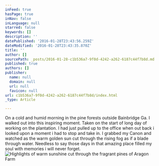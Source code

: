 ```yaml
---
inFeed: true
hasPage: true
inNav: false
inLanguage: null
starred: false
keywords: []
description: ''
datePublished: '2016-01-28T23:43:56.259Z'
dateModified: '2016-01-28T23:43:35.870Z'
title: ''
author: []
sourcePath: _posts/2016-01-28-c1b536a7-9f0d-4242-a262-6187c44f7b8d.md
published: true
authors: []
publisher:
  name: null
  domain: null
  url: null
  favicon: null
url: c1b536a7-9f0d-4242-a262-6187c44f7b8d/index.html
_type: Article

---
```

On a cold and humid morning in the pine forests outside Bainbridge Ga. I walked out into this inspiring moment.  Taken on the start of  long day of working on the plantation.  I had just pulled up to the office when out back i looked upon a moment i had to stop and take in.  I grabbed my Canon and watched as the warm golden sun cut through the rising fog as if a blade through water.   Needless to say those days in that amazing place filled my soul with memories i will never forget.
![Highlights of warm sunshine cut through the fragrant pines of Aragon Farm](https://s3-us-west-2.amazonaws.com/the-grid-img/p/b7545fa7b94b4a3c07fefff6a608281cd3a9b07c.jpg)